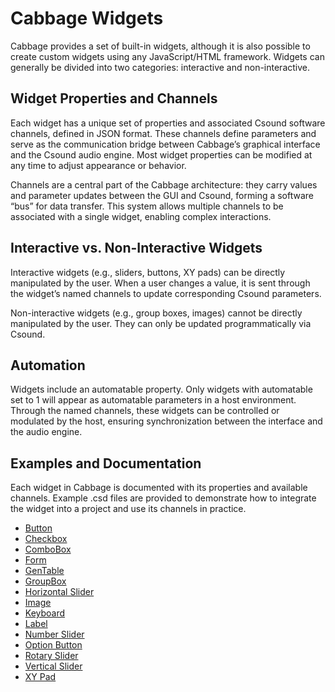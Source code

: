 
# Cabbage Widgets

Cabbage provides a set of built-in widgets, although it is also possible to create custom widgets using any JavaScript/HTML framework. Widgets can generally be divided into two categories: interactive and non-interactive.

## Widget Properties and Channels

Each widget has a unique set of properties and associated Csound software channels, defined in JSON format. These channels define parameters and serve as the communication bridge between Cabbage’s graphical interface and the Csound audio engine. Most widget properties can be modified at any time to adjust appearance or behavior.

Channels are a central part of the Cabbage architecture: they carry values and parameter updates between the GUI and Csound, forming a software “bus” for data transfer. This system allows multiple channels to be associated with a single widget, enabling complex interactions.

## Interactive vs. Non-Interactive Widgets

Interactive widgets (e.g., sliders, buttons, XY pads) can be directly manipulated by the user. When a user changes a value, it is sent through the widget’s named channels to update corresponding Csound parameters.

Non-interactive widgets (e.g., group boxes, images) cannot be directly manipulated by the user. They can only be updated programmatically via Csound.

## Automation

Widgets include an automatable property. Only widgets with automatable set to 1 will appear as automatable parameters in a host environment. Through the named channels, these widgets can be controlled or modulated by the host, ensuring synchronization between the interface and the audio engine.

## Examples and Documentation

Each widget in Cabbage is documented with its properties and available channels. Example .csd files are provided to demonstrate how to integrate the widget into a project and use its channels in practice.


- [Button](button.mdx)
- [Checkbox](checkbox.mdx)
- [ComboBox](combobox.mdx)
- [Form](form.mdx)
- [GenTable](gentable.mdx)
- [GroupBox](groupbox.mdx)
- [Horizontal Slider](horizontalSlider.mdx)
- [Image](image.mdx)
- [Keyboard](keyboard.mdx)
- [Label](label.mdx)
- [Number Slider](numberSlider.mdx)
- [Option Button](optionButton.mdx)
- [Rotary Slider](rotarySlider.mdx)
- [Vertical Slider](verticalSlider.mdx)
- [XY Pad](xyPad.mdx)

